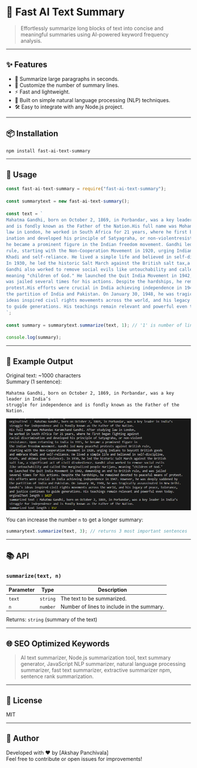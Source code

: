 

# 🧠 Fast AI Text Summary

> Effortlessly summarize long blocks of text into concise and meaningful summaries using AI-powered keyword frequency analysis.

---

## ✨ Features

- 📜 Summarize large paragraphs in seconds.
- 🔢 Customize the number of summary lines.
- ⚡ Fast and lightweight.
- 🧠 Built on simple natural language processing (NLP) techniques.
- 🛠️ Easy to integrate with any Node.js project.

---

## 📦 Installation

```bash
npm install fast-ai-text-summary
```

---

## 🚀 Usage

```javascript
const fast-ai-text-summary = require("fast-ai-text-summary");

const summarytext = new fast-ai-text-summary();

const text = `
Mahatma Gandhi, born on October 2, 1869, in Porbandar, was a key leader in India’s struggle for independence
and is fondly known as the Father of the Nation.His full name was Mohandas Karamchand Gandhi. After studying
law in London, he worked in South Africa for 21 years, where he first began fighting against racial discrim-
ination and developed his principle of Satyagraha, or non-violentresistance. Upon returning to India in 1915,
he became a prominent figure in the Indian freedom movement. Gandhi led many peaceful protests against British
rule, starting with the Non-Cooperation Movement in 1920, urging Indians to boycott British goods and embrace
Khadi and self-reliance. He lived a simple life and believed in self-discipline, truth, and ahinsa(non-violence).
In 1930, he led the historic Salt March against the British salt tax,a significant act of civil disobedience.
Gandhi also worked to remove social evils like untouchability and called the marginalized people Harijans,
meaning "children of God." He launched the Quit India Movement in 1942, demanding an end to British rule, and
was jailed several times for his actions. Despite the hardships, he remained devoted to peaceful means of
protest.His efforts were crucial in India achieving independence in 1947. However, he was deeply saddened by
the partition of India and Pakistan. On January 30, 1948, he was tragically assassinated in New Delhi.Gandhi's
ideas inspired civil rights movements across the world, and his legacy of peace, tolerance, and justice continues
to guide generations. His teachings remain relevant and powerful even today.
`;

const summary = summarytext.summarize(text, 1); // '1' is number of lines/sentences in summary

console.log(summary);
```

---

## 🧪 Example Output

Original text: ~1000 characters  
Summary (1 sentence):

```text
Mahatma Gandhi, born on October 2, 1869, in Porbandar, was a key leader in India’s
struggle for independence and is fondly known as the Father of the Nation.
```

![Alt text](https://github.com/AkshayPanchivala/fast-ai-text-summary/blob/main/assets/outputImage.png)


You can increase the number `n` to get a longer summary:

```javascript
summarytext.summarize(text, 3); // returns 3 most important sentences
```
---


## 📚 API

### `summarize(text, n)`

| Parameter | Type     | Description                                      |
|-----------|----------|--------------------------------------------------|
| `text`    | `string` | The text to be summarized.                      |
| `n`       | `number` | Number of lines to include in the summary. |

Returns: `string` (summary of the text)

---

## 🌐 SEO Optimized Keywords

> AI text summarizer, Node.js summarization tool, text summary generator, JavaScript NLP summarizer, natural language processing summarizer, fast text summarizer, extractive summarizer npm, sentence rank summarization.

---

## 📄 License

MIT

---

## 🙌 Author

Developed with ❤️ by [Akshay Panchivala]  
Feel free to contribute or open issues for improvements!

